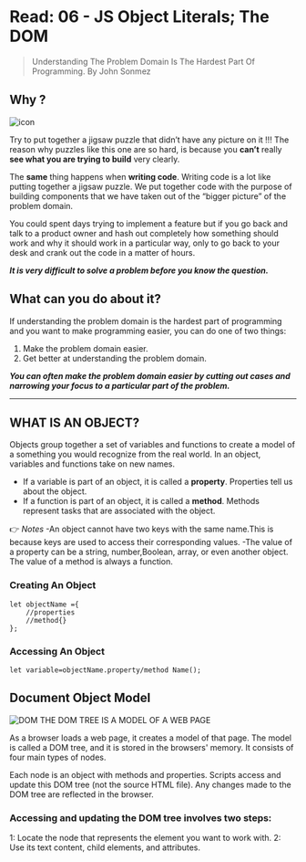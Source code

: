 # Read: 06 - JS Object Literals; The DOM
> Understanding The Problem Domain Is The Hardest Part Of Programming.
By John Sonmez

## Why ? 
![icon](https://cdn2.iconfinder.com/data/icons/coding-9/256/coding_piece_puzzle_html_design-512.png)

Try to put together a jigsaw puzzle that didn’t have any picture on it !!! The reason why puzzles like this one are so hard, is because you **can’t** really **see what you are trying to build** very clearly.

The **same** thing happens when **writing code**.  Writing code is a lot like putting together a jigsaw puzzle.  We put together code with the purpose of building components that we have taken out of the “bigger picture” of the problem domain.


You could spent days trying to implement a feature but if you go back and talk to a product owner and hash out completely how something should work and why it should work in a particular way, only to go back to your desk and crank out the code in a matter of hours.

***It is very difficult to solve a problem before you know the question.***

## What can you do about it?
If understanding the problem domain is the hardest part of programming and you want to make programming easier, you can do one of two things:

1. Make the problem domain easier.
2. Get better at understanding the problem domain.


***You can often make the problem domain easier by cutting out cases and narrowing your focus to a particular part of the problem.***

---
## WHAT IS AN OBJECT? 
Objects group together a set of variables and functions to create a model of a something you would recognize from the real world. In an object, variables and functions take on new names. 
* If a variable is part of an object, it is called a
**property**. Properties tell us about the object.
* If a function is part of an object, it is called a **method**. Methods represent tasks that are associated with the object. 

👉
*Notes* 
-An object cannot have two keys with the same name.This is because keys are used to access their corresponding values.
-The value of a property can be a string, number,Boolean, array, or even another object. The value of a
method is always a function.

### Creating An Object

```
let objectName ={
    //properties
    //method{}
};
```

### Accessing An Object
```
let variable=objectName.property/method Name();
```

## Document Object Model
![DOM](https://upload.wikimedia.org/wikipedia/commons/thumb/5/5a/DOM-model.svg/1200px-DOM-model.svg.png)
THE DOM TREE IS A MODEL OF A WEB PAGE

As a browser loads a web page, it creates a model of that page.
The model is called a DOM tree, and it is stored in the browsers' memory.
It consists of four main types of nodes. 


Each node is an object with methods and properties.
Scripts access and update this DOM tree (not the source HTML file).
Any changes made to the DOM tree are reflected in the browser. 

### Accessing and updating the DOM tree involves two steps:
1: Locate the node that represents the element you want to work with.
2: Use its text content, child elements, and attributes. 
